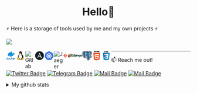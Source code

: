 <h1 align="center">Hello👋</h1>

<p>⚡ Here is a storage of tools used by me and my own projects ⚡</p>


![](https://img.shields.io/badge/My-Stack-informational?style=flat&logo=<LOGO_NAME>&logoColor=white&color=2bbc8a)

<img align="left" alt="Docker" width="26px" src="https://raw.githubusercontent.com/github/explore/80688e429a7d4ef2fca1e82350fe8e3517d3494d/topics/docker/docker.png" />

<img align="left" alt="Linux" width="26px" src="https://raw.githubusercontent.com/github/explore/80688e429a7d4ef2fca1e82350fe8e3517d3494d/topics/linux/linux.png" />

<img align="left" alt="Gitlab" width="26px" src="https://about.gitlab.com/images/press/logo/png/gitlab-logo-gray-stacked-rgb.png" />

<img align="left" alt="Ansible" width="26px" src="https://raw.githubusercontent.com/github/explore/80688e429a7d4ef2fca1e82350fe8e3517d3494d/topics/ansible/ansible.png" />

<img align="left" alt="Kuber" width="26px" src="https://raw.githubusercontent.com/github/explore/80688e429a7d4ef2fca1e82350fe8e3517d3494d/topics/kubernetes/kubernetes.png" />

<img align="left" alt="Jaeger" width="26px" src="https://www.nicepng.com/png/detail/329-3294962_jaeger-tracing-logo.png" />

<img align="left" alt="Git" width="26px" src="https://raw.githubusercontent.com/github/explore/80688e429a7d4ef2fca1e82350fe8e3517d3494d/topics/git/git.png" />

<img align="left" alt="Django" width="26px" src="https://raw.githubusercontent.com/github/explore/80688e429a7d4ef2fca1e82350fe8e3517d3494d/topics/django/django.png" />

<img align="left" alt="Postgre" width="26px" src="https://raw.githubusercontent.com/github/explore/80688e429a7d4ef2fca1e82350fe8e3517d3494d/topics/postgresql/postgresql.png" />

<img align="left" alt="html" width="26px" src="https://raw.githubusercontent.com/github/explore/80688e429a7d4ef2fca1e82350fe8e3517d3494d/topics/html/html.png" />

<img align="left" alt="html" width="26px" src="https://raw.githubusercontent.com/github/explore/80688e429a7d4ef2fca1e82350fe8e3517d3494d/topics/css/css.png" />

<hr>


:mailbox: Reach me out!

[![Twitter Badge](https://img.shields.io/badge/-@ivanrezv-1ca0f1?style=flat&labelColor=1ca0f1&logo=twitter&logoColor=white&link=https://twitter.com/Ipenywis)](https://twitter.com/ivanrezv) [![Telegram Badge](https://img.shields.io/badge/-@IvanRezv-0e76a8?style=flat&labelColor=0e76a8&logo=telegram&logoColor=white)](https://tlgg.ru/@Ivan_Rezvetsov) [![Mail Badge](https://img.shields.io/badge/-@vanyads07-e84393?style=flat&labelColor=e84393&logo=instagram&logoColor=white)](https://www.instagram.com/vanyads07) [![Mail Badge](https://img.shields.io/badge/-Gmailbox-c0392b?style=flat&labelColor=c0392b&logo=gmail&logoColor=white)](mailto:islempenywis@gmail.com)


<details>
<summary>
  My github stats
</summary>

<br >
  
#### Github Stats
  
![Ipenywis's github stats](https://github-readme-stats.vercel.app/api?username=IvanRezv&count_private=true&theme=tokyonight&hide=contribs,prs) 
  
[![Top Langs](https://github-readme-stats.vercel.app/api/top-langs/?username=IvanRezv&layout=compact)](https://github.com/anuraghazra/github-readme-stats)<br>
  
![visitors](https://visitor-badge.glitch.me/badge?page_id=IvanRezv.IvanRezv)

</details>
